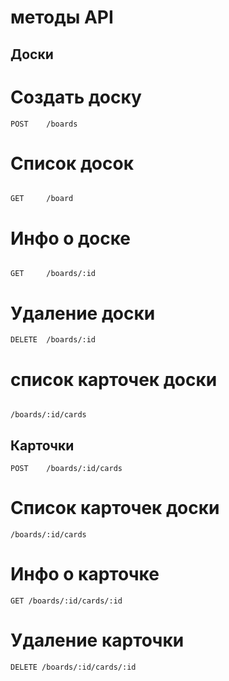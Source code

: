 # методы API

## Доски 

# Создать доску
```
POST    /boards
```

# Список досок
```

GET     /board
```

# Инфо о доске
```

GET     /boards/:id
```
# Удаление доски
```
DELETE  /boards/:id
```

# список карточек доски
```

/boards/:id/cards

```

## Карточки 


```
POST    /boards/:id/cards
```


# Список карточек доски


```
/boards/:id/cards
```


# Инфо о карточке


```
GET /boards/:id/cards/:id
```


# Удаление карточки
```
DELETE /boards/:id/cards/:id
```


